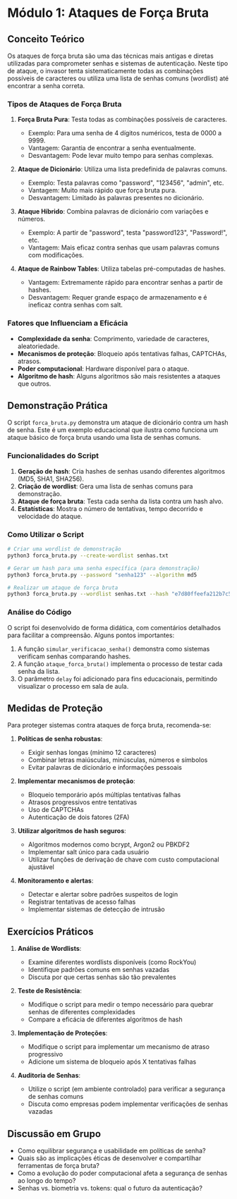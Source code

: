 # Módulo 1: Ataques de Força Bruta

## Conceito Teórico

Os ataques de força bruta são uma das técnicas mais antigas e diretas utilizadas para comprometer senhas e sistemas de autenticação. Neste tipo de ataque, o invasor tenta sistematicamente todas as combinações possíveis de caracteres ou utiliza uma lista de senhas comuns (wordlist) até encontrar a senha correta.

### Tipos de Ataques de Força Bruta

1. **Força Bruta Pura**: Testa todas as combinações possíveis de caracteres.
   - Exemplo: Para uma senha de 4 dígitos numéricos, testa de 0000 a 9999.
   - Vantagem: Garantia de encontrar a senha eventualmente.
   - Desvantagem: Pode levar muito tempo para senhas complexas.

2. **Ataque de Dicionário**: Utiliza uma lista predefinida de palavras comuns.
   - Exemplo: Testa palavras como "password", "123456", "admin", etc.
   - Vantagem: Muito mais rápido que força bruta pura.
   - Desvantagem: Limitado às palavras presentes no dicionário.

3. **Ataque Híbrido**: Combina palavras de dicionário com variações e números.
   - Exemplo: A partir de "password", testa "password123", "Password!", etc.
   - Vantagem: Mais eficaz contra senhas que usam palavras comuns com modificações.

4. **Ataque de Rainbow Tables**: Utiliza tabelas pré-computadas de hashes.
   - Vantagem: Extremamente rápido para encontrar senhas a partir de hashes.
   - Desvantagem: Requer grande espaço de armazenamento e é ineficaz contra senhas com salt.

### Fatores que Influenciam a Eficácia

- **Complexidade da senha**: Comprimento, variedade de caracteres, aleatoriedade.
- **Mecanismos de proteção**: Bloqueio após tentativas falhas, CAPTCHAs, atrasos.
- **Poder computacional**: Hardware disponível para o ataque.
- **Algoritmo de hash**: Alguns algoritmos são mais resistentes a ataques que outros.

## Demonstração Prática

O script `forca_bruta.py` demonstra um ataque de dicionário contra um hash de senha. Este é um exemplo educacional que ilustra como funciona um ataque básico de força bruta usando uma lista de senhas comuns.

### Funcionalidades do Script

1. **Geração de hash**: Cria hashes de senhas usando diferentes algoritmos (MD5, SHA1, SHA256).
2. **Criação de wordlist**: Gera uma lista de senhas comuns para demonstração.
3. **Ataque de força bruta**: Testa cada senha da lista contra um hash alvo.
4. **Estatísticas**: Mostra o número de tentativas, tempo decorrido e velocidade do ataque.

### Como Utilizar o Script

```bash
# Criar uma wordlist de demonstração
python3 forca_bruta.py --create-wordlist senhas.txt

# Gerar um hash para uma senha específica (para demonstração)
python3 forca_bruta.py --password "senha123" --algorithm md5

# Realizar um ataque de força bruta
python3 forca_bruta.py --wordlist senhas.txt --hash "e7d80ffeefa212b7c5c55700e4f7193e" --algorithm md5
```

### Análise do Código

O script foi desenvolvido de forma didática, com comentários detalhados para facilitar a compreensão. Alguns pontos importantes:

1. A função `simular_verificacao_senha()` demonstra como sistemas verificam senhas comparando hashes.
2. A função `ataque_forca_bruta()` implementa o processo de testar cada senha da lista.
3. O parâmetro `delay` foi adicionado para fins educacionais, permitindo visualizar o processo em sala de aula.

## Medidas de Proteção

Para proteger sistemas contra ataques de força bruta, recomenda-se:

1. **Políticas de senha robustas**:
   - Exigir senhas longas (mínimo 12 caracteres)
   - Combinar letras maiúsculas, minúsculas, números e símbolos
   - Evitar palavras de dicionário e informações pessoais

2. **Implementar mecanismos de proteção**:
   - Bloqueio temporário após múltiplas tentativas falhas
   - Atrasos progressivos entre tentativas
   - Uso de CAPTCHAs
   - Autenticação de dois fatores (2FA)

3. **Utilizar algoritmos de hash seguros**:
   - Algoritmos modernos como bcrypt, Argon2 ou PBKDF2
   - Implementar salt único para cada usuário
   - Utilizar funções de derivação de chave com custo computacional ajustável

4. **Monitoramento e alertas**:
   - Detectar e alertar sobre padrões suspeitos de login
   - Registrar tentativas de acesso falhas
   - Implementar sistemas de detecção de intrusão

## Exercícios Práticos

1. **Análise de Wordlists**:
   - Examine diferentes wordlists disponíveis (como RockYou)
   - Identifique padrões comuns em senhas vazadas
   - Discuta por que certas senhas são tão prevalentes

2. **Teste de Resistência**:
   - Modifique o script para medir o tempo necessário para quebrar senhas de diferentes complexidades
   - Compare a eficácia de diferentes algoritmos de hash

3. **Implementação de Proteções**:
   - Modifique o script para implementar um mecanismo de atraso progressivo
   - Adicione um sistema de bloqueio após X tentativas falhas

4. **Auditoria de Senhas**:
   - Utilize o script (em ambiente controlado) para verificar a segurança de senhas comuns
   - Discuta como empresas podem implementar verificações de senhas vazadas

## Discussão em Grupo

- Como equilibrar segurança e usabilidade em políticas de senha?
- Quais são as implicações éticas de desenvolver e compartilhar ferramentas de força bruta?
- Como a evolução do poder computacional afeta a segurança de senhas ao longo do tempo?
- Senhas vs. biometria vs. tokens: qual o futuro da autenticação?
